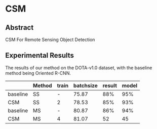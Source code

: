 # CSM  
  
## Abstract  
  
CSM For Remote Sensing Object Detection  
  
## Experimental Results  
  
The results of our method on the DOTA-v1.0 dataset, with the baseline method being Oriented R-CNN.  
  
|   | Method | train | batchsize | result | model |  
|---|-------|-------|-------|-------|-------|  
| baseline | SS   | -   | 75.87   | 88%   | 95%   |  
| CSM | SS   | 2   | 78.53   | 85%   | 93%   |  
| baseline | MS   | -   | 80.87   | 86%   | 94%   |  
| CSM | MS    | 4    | 81.07    | 52    | 45    |  
